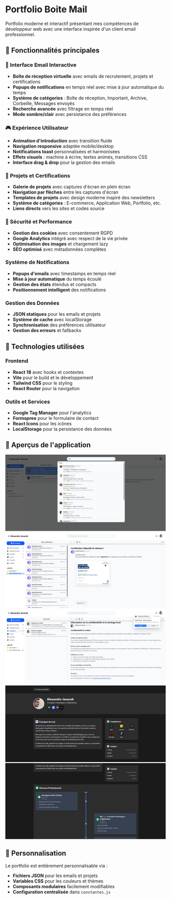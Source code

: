 # Portfolio Boite Mail

Portfolio moderne et interactif présentant mes compétences de développeur web avec une interface inspirée d'un client email professionnel.

## 🎯 Fonctionnalités principales

### 📧 Interface Email Interactive
- **Boîte de réception virtuelle** avec emails de recrutement, projets et certifications
- **Popups de notifications** en temps réel avec mise à jour automatique du temps
- **Système de catégories** : Boîte de réception, Important, Archive, Corbeille, Messages envoyés
- **Recherche avancée** avec filtrage en temps réel
- **Mode sombre/clair** avec persistance des préférences

### 🎮 Expérience Utilisateur
- **Animation d'introduction** avec transition fluide
- **Navigation responsive** adaptée mobile/desktop
- **Notifications toast** personnalisées et harmonisées
- **Effets visuels** : machine à écrire, textes animés, transitions CSS
- **Interface drag & drop** pour la gestion des emails

### 📱 Projets et Certifications
- **Galerie de projets** avec captures d'écran en plein écran
- **Navigation par flèches** entre les captures d'écran
- **Templates de projets** avec design moderne inspiré des newsletters
- **Système de catégories** : E-commerce, Application Web, Portfolio, etc.
- **Liens directs** vers les sites et codes source

### 🔐 Sécurité et Performance
- **Gestion des cookies** avec consentement RGPD
- **Google Analytics** intégré avec respect de la vie privée
- **Optimisation des images** et chargement lazy
- **SEO optimisé** avec métadonnées complètes

### Système de Notifications
- **Popups d'emails** avec timestamps en temps réel
- **Mise à jour automatique** du temps écoulé
- **Gestion des états** étendus et compacts
- **Positionnement intelligent** des notifications

### Gestion des Données
- **JSON statiques** pour les emails et projets
- **Système de cache** avec localStorage
- **Synchronisation** des préférences utilisateur
- **Gestion des erreurs** et fallbacks

## 🚀 Technologies utilisées

### Frontend
- **React 18** avec hooks et contextes
- **Vite** pour le build et le développement
- **Tailwind CSS** pour le styling
- **React Router** pour la navigation

### Outils et Services
- **Google Tag Manager** pour l'analytics
- **Formspree** pour le formulaire de contact
- **React Icons** pour les icônes
- **LocalStorage** pour la persistance des données


## 📱 Aperçus de l'application

![Aperçu 1](./src/assets/projet/portfolio/portfolio1.png)
![Aperçu 2](./src/assets/projet/portfolio/portfolio2.png)
![Aperçu 3](./src/assets/projet/portfolio/portfolio3.png)
![Aperçu 4](./src/assets/projet/portfolio/portfolio4.png)
![Aperçu 5](./src/assets/projet/portfolio/portfolio5.png)


## 🎨 Personnalisation

Le portfolio est entièrement personnalisable via :
- **Fichiers JSON** pour les emails et projets
- **Variables CSS** pour les couleurs et thèmes
- **Composants modulaires** facilement modifiables
- **Configuration centralisée** dans `constantes.js`

